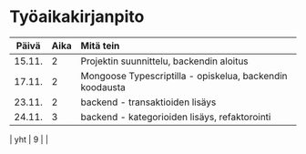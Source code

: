 # Työaikakirjanpito

| Päivä | Aika | Mitä tein  |
| :----:|:-----| :-----|
| 15.11. | 2    | Projektin suunnittelu, backendin aloitus |
| 17.11. | 2    | Mongoose Typescriptilla - opiskelua, backendin koodausta |
| 23.11. | 2    | backend - transaktioiden lisäys |
| 24.11. | 3    | backend - kategorioiden lisäys, refaktorointi |

| yht   | 9   | | 